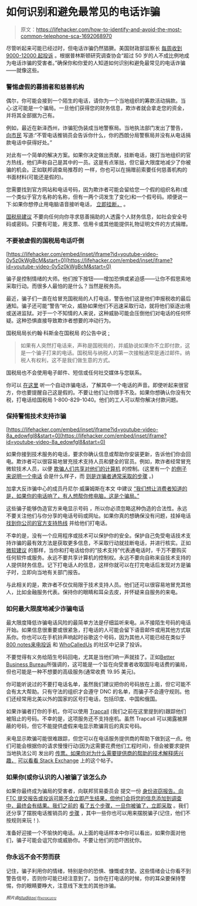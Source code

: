 # 如何识别和避免最常见的电话诈骗

> 原文：<https://lifehacker.com/how-to-identify-and-avoid-the-most-common-telephone-sca-1692068970>

尽管听起来可能已经过时，但电话诈骗仍然猖獗。美国财政部监察长 [每周收到 9000-12000 起投诉](https://www.youtube.com/watch?v=Ev1TLj5f7vo) 。根据普林斯顿研究调查协会“超过 50 岁的人不成比例地成为电话诈骗的受害者。”确保你和你爱的人知道如何识别和避免最常见的电话诈骗——就像这些。



### 警惕虚假的募捐者和慈善机构

偶尔，你可能会接到一个陌生的电话，请你为一个当地组织的筹款活动捐款。当心:这可能是一个骗局。一旦他们获得您的财务信息，欺诈者就会拿走您的资金，并将其全部据为己有。

例如，最近在新泽西州，诈骗犯伪装成当地警察局。当地执法部门发出了警告， [向市民](http://www.app.com/story/news/crime/jersey-mayhem/2015/03/16/phone-scammers-claim-fundraise-local-police/24836657/) 写道:“不管电话推销员会告诉你什么，你的西朗分局警察局并没有从电话捐款电话中获得好处。”

对此有一个简单的解决方案。如果你决定做出贡献，挂断电话，拨打当地组织的官方热线，他们声称自己是其中的一员。这是有点笨拙，但它最大限度地减少了你被骗的机会。正如联邦调查局推荐的 一样，你也可以在捐赠前索要任何慈善机构的书面材料(可能还是假的)。

您需要找到官方网站和电话号码，因为欺诈者可能会留给您一个假的组织名称(或一个类似于官方名称的名称，但有一两个词发生了变化)和一个假号码。顺便说一下:如果你想停止用电脑语音接听电话， [立即挂断，](https://lifehacker.com/why-you-should-hang-up-immediately-when-you-get-a-roboc-1269375265) 。

[国税局建议](http://www.irs.gov/uac/Newsroom/Fake-Charities-Among-the-IRS-Dirty-Dozen-List-of-Tax-Scams-for-2015) 不要向任何向你寻求慈善捐助的人透露个人财务信息，如社会安全号码或密码。只要有可能，用支票、信用卡或其他能提供礼物证明文件的方式捐赠。

### 不要被虚假的国税局电话吓倒

 [https://lifehacker.com/embed/inset/iframe?id=youtube-video-0y5z0kWgBcM&start=0](https://lifehacker.com/embed/inset/iframe?id=youtube-video-0y5z0kWgBcM&start=0) 

骗子是控制情绪的大师。他们按下按钮——增加恐惧或紧迫感——让你不假思索地采取行动。而很多人最怕的是什么？当然是税务员。

最近，骗子们一直在给冒充国税局的人打电话，警告他们这是他们申报税收的最后通知。骗子还可能“警告”听众，威胁如果他们不迅速采取行动，就将他们驱逐出境或送进监狱。对于一个不知情的人来说，这种威胁可能会压倒他们对电话的任何怀疑。这种恐惧直接导致欺诈者想要的冲动行为。

国税局局长约翰·科斯金在国税局 的公告中说 [:](http://www.irs.gov/uac/Newsroom/Phone-Scams-Continue-to-be-Serious-Threat-and-Remain-on-IRS-Dirty-Dozen-List-of-Tax-Scams-for-the-2015-Filing-Season)

> 如果有人突然打电话来，声称是国税局的，并威胁说如果你不立即付款，这是一个骗子打来的电话。国税局与纳税人的第一次接触通常是通过邮件。纳税人有权利，这不是我们做生意的方式。

国税局也不会使用电子邮件、短信或任何社交媒体与您联系。

你可以 [在这里](http://www.cnbc.com/id/102451703#) 听一个自动诈骗电话，了解其中一个电话的声音。即使听起来很官方，你也要提醒自己这是假的。不要让他们让你措手不及。如果你想确认你没有欠税，打电话给国税局 1-800-829-1040。他们的工人可以帮你解决付款问题。

### 保持警惕技术支持诈骗

 [https://lifehacker.com/embed/inset/iframe?id=youtube-video-8a_edowfgl8&start=0](https://lifehacker.com/embed/inset/iframe?id=youtube-video-8a_edowfgl8&start=0) 

如果你接到技术服务的电话，要求你确认信息或帮助你安装更新，告诉他们你会回电。欺诈者可以很容易地冒充技术支持人员和健全的官员。例如，欺诈者经常冒充微软技术人员，以便 [欺骗人们共享对他们的计算机](http://lifehacker.com/psa-teach-your-friends-and-family-about-tech-support-1560076268) 的控制。(这里有一个 [的例子来说明一个电话](http://www.wired.co.uk/news/archive/2013-04/11/malwarebytes) 会是什么样子，而 [则是诈骗者通常采取的步骤](http://www.howtogeek.com/176605/tell-your-relatives-no-microsoft-wont-call-you-about-your-computer/) 。)

加拿大反诈骗中心的成员丹尼尔·威廉姆斯在本文 中建议 [“我们想让消费者知道的是，如果你的电话响了，有人想帮你修电脑，这是个骗局。”](http://www.cbc.ca/news/canada/british-columbia/microsoft-tech-support-scammer-recorded-threatening-to-kill-b-c-man-1.2980453)

这些骗子能够伪造官方来电显示号码 ，所以你必须忽略这种伪造的合法性。永远不要关注他们与你分享的电话号码或网址。如果你真的想确保没有问题，挂掉电话 [找到你公司的官方支持热线](http://lifehacker.com/psa-teach-your-friends-and-family-about-tech-support-1560076268) 并给他们打电话。

不幸的是，没有一个应用程序或技术可以保护你的安全。保护自己免受电话技术支持诈骗的最有效方法是获取更多信息，不采取行动就挂断电话，并进行核实。正如 [微软建议](http://www.microsoft.com/security/online-privacy/avoid-phone-scams.aspx) 的那样，当你和打电话给你的“技术支持”代表通电话时，千万不要购买任何软件或服务。永远不要共享计算机的控制权。永远不要向自称来自技术支持的人提供财务信息。记下打电话人的信息，这样你就可以在打完电话后发现对方是骗子时，立即向当地有关部门报告。

与此相关的是，欺诈者不仅仅局限于技术支持人员。他们还可以很容易地冒充其他人，比如金融服务代表。保持你的眼睛和耳朵去皮，并怀疑来自服务的来电。

### 如何最大限度地减少诈骗电话

最大限度降低诈骗电话风险的最简单方法是仔细监听来电。从不接陌生号码的电话开始。如果信息很重要或很紧急，打电话的人可能会留下语音邮件或用其他方式联系你。你也可以在手机铃声响起时谷歌这个号码，因为其他人可能已经在类似于[800 notes](http://800notes.com/)[来电投诉](http://www.callercomplaints.com/) 和 [WhoCalledUs](https://whocalled.us/) 的社区中记录了投诉。

不要觉得有义务给陌生号码回电，尤其是当他们响一声就挂了。正如[Better Business Bureau](http://www.bbb.org/blog/2014/01/dont-call-back-that-number-on-your-cell-phone/)所强调的，这可能是一个旨在向受害者收取国际电话费的骗局，但也可能是一种不想要的高级服务(通常收费 19.95 美元)。

你可能听说过的不要打电话名单，虽然我们建议把你的号码放在上面，但它可能不会有太大帮助。只有守法的组织才会遵守 DNC 的名单，而骗子不会遵守规则。他们还经常用北美以外的国家的区号打电话，包括印度、中国和俄国。

如果诈骗者打你的手机，你可以使用 [Trapcall](http://www.trapcall.com/) (我们之前在这里提到的)跟踪他们被阻止的号码。不幸的是，这项服务还不支持座机。虽然 Trapcall 可以揭露被屏蔽的号码，但它不能提供虚假来电显示欺骗背后的真实号码。

来电显示欺骗可能很难跟踪，但您可以在电话服务提供商的帮助下做到这一点。他们可能会根据你的请求慢慢行动(因为这需要花费他们工程时间)，但会被要求提供当地执法公司 发出的 [传票。如果你对为什么需要提供商的帮助的技术解释感兴趣，](https://www.ehow.com/how_8684246_track-spoofed-numbers.html) [可以看看 Stack Exchange](https://security.stackexchange.com/questions/44943/how-to-track-a-spoofed-sms-on-iphone) 上的这个帖子。

### 如果你(或你认识的人)被骗了该怎么办

如果你最终成为骗局的受害者，向联邦贸易委员会 提交一份 [身份盗窃报告。向 FTC 提交报告或投诉可能不会立即产生结果，但他们会将您的信息添加到调查中，最终会有结果。我们之前的](http://www.consumer.ftc.gov/articles/0277-create-identity-theft-report) [看了五个步骤，一旦你被骗了，立即采取](http://lifehacker.com/five-steps-to-take-immediately-if-youre-the-victim-of-1507265334) 。我们还分享了摆脱电话推销员的 [步骤](http://lifehacker.com/im-a-telemarketer-heres-how-to-get-rid-of-me-1540911401) ，其中一些你也可以用来摆脱骗子(记住，他们不按规则来玩！).

准备好迎接一个不愉快的电话。从上面的电话样本中你可以看出，如果你面对他们，骗子可能会诅咒你或威胁你。不要让他们的恐吓困扰你。

### 你永远不会不劳而获

记住，骗子利用你的情绪，特别是你的恐惧、慷慨或贪婪。这些情绪会让你看不到警告信号，否则你可能已经注意到了。当你在打电话的时候，你的耳朵要保持警惕，你的眼睛要睁大，注意线下发生的其他诈骗。

*<small>照片由</small>*[*<small>studio</small>*](http://www.shutterstock.com/pic-194851373/stock-photo-red-retro-telephone-tube-isolated-on-white-background.html?src=2gF0mJ-tWwMVTdal1FQa7Q-1-67)*<small></small>*<small>[*<small>zel fit</small>*](http://www.shutterstock.com/pic-96056810/stock-photo-bundle-of-dollars-in-a-bear-trap-isolated-on-white-background.html?src=csl_recent_image-1)*<small></small>*<small>[*<small>401(K)2012</small>*](https://www.flickr.com/photos/68751915@N05/6355404323)</small></small>

<small><small></small></small>